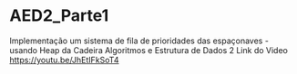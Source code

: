 # AED2_Parte1
Implementação um sistema de fila de prioridades das espaçonaves - usando Heap da Cadeira Algoritmos e Estrutura de Dados 2
Link do Video
https://youtu.be/JhEtIFkSoT4  
